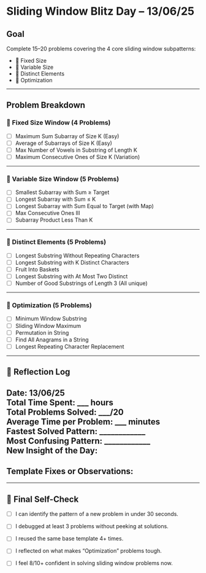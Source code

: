 # Sliding Window Blitz Day – 13/06/25

## Goal
Complete 15–20 problems covering the 4 core sliding window subpatterns:
- 🔹 Fixed Size
- 🔸 Variable Size
- 🔻 Distinct Elements
- 🧠 Optimization

---

## Problem Breakdown

### 🔹 Fixed Size Window (4 Problems)
- [ ] Maximum Sum Subarray of Size K (Easy)
- [ ] Average of Subarrays of Size K (Easy)
- [ ] Max Number of Vowels in Substring of Length K
- [ ] Maximum Consecutive Ones of Size K (Variation)

---

### 🔸 Variable Size Window (5 Problems)
- [ ] Smallest Subarray with Sum ≥ Target
- [ ] Longest Subarray with Sum ≤ K
- [ ] Longest Subarray with Sum Equal to Target (with Map)
- [ ] Max Consecutive Ones III
- [ ] Subarray Product Less Than K

---

### 🔻 Distinct Elements (5 Problems)
- [ ] Longest Substring Without Repeating Characters
- [ ] Longest Substring with K Distinct Characters
- [ ] Fruit Into Baskets
- [ ] Longest Substring with At Most Two Distinct
- [ ] Number of Good Substrings of Length 3 (All unique)

---

### 🧠 Optimization (5 Problems)
- [ ] Minimum Window Substring
- [ ] Sliding Window Maximum
- [ ] Permutation in String
- [ ] Find All Anagrams in a String
- [ ] Longest Repeating Character Replacement

---

## 🔁 Reflection Log

**Date**: 13/06/25  
**Total Time Spent**: ___ hours  
**Total Problems Solved**: ___/20  
**Average Time per Problem**: ___ minutes  
**Fastest Solved Pattern**: ____________  
**Most Confusing Pattern**: ____________  
**New Insight of the Day**:
- 
**Template Fixes or Observations**:
- 

---

## 🎯 Final Self-Check

- [ ] I can identify the pattern of a new problem in under 30 seconds.
- [ ] I debugged at least 3 problems without peeking at solutions.
- [ ] I reused the same base template 4+ times.
- [ ] I reflected on what makes “Optimization” problems tough.
- [ ] I feel 8/10+ confident in solving sliding window problems now.

